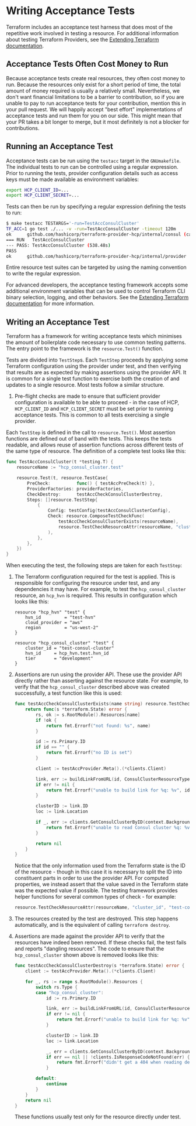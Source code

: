 # Writing Acceptance Tests

Terraform includes an acceptance test harness that does most of the repetitive
work involved in testing a resource. For additional information about testing
Terraform Providers, see the [Extending Terraform documentation](https://www.terraform.io/docs/extend/testing/index.html).

## Acceptance Tests Often Cost Money to Run

Because acceptance tests create real resources, they often cost money to run.
Because the resources only exist for a short period of time, the total amount
of money required is usually a relatively small. Nevertheless, we don't want
financial limitations to be a barrier to contribution, so if you are unable to
pay to run acceptance tests for your contribution, mention this in your
pull request. We will happily accept "best effort" implementations of
acceptance tests and run them for you on our side. This might mean that your PR
takes a bit longer to merge, but it most definitely is not a blocker for
contributions.

## Running an Acceptance Test

Acceptance tests can be run using the `testacc` target in the
`GNUmakefile`. The individual tests to run can be controlled using a regular
expression. Prior to running the tests, provider configuration details such as
access keys must be made available as environment variables:

```sh
export HCP_CLIENT_ID=...
export HCP_CLIENT_SECRET=...
```

Tests can then be run by specifying a regular expression defining the tests to run:

```sh
$ make testacc TESTARGS='-run=TestAccConsulCluster'
TF_ACC=1 go test ./... -v -run=TestAccConsulCluster -timeout 120m
ok  	github.com/hashicorp/terraform-provider-hcp/internal/consul	(cached) [no tests to run]
=== RUN   TestAccConsulCluster
--- PASS: TestAccConsulCluster (538.48s)
PASS
ok  	github.com/hashicorp/terraform-provider-hcp/internal/provider	539.112s
```

Entire resource test suites can be targeted by using the naming convention to
write the regular expression.

For advanced developers, the acceptance testing framework accepts some additional environment variables that can be used to control Terraform CLI binary selection, logging, and other behaviors. See the [Extending Terraform documentation](https://www.terraform.io/docs/extend/testing/acceptance-tests/index.html#environment-variables) for more information.

## Writing an Acceptance Test

Terraform has a framework for writing acceptance tests which minimises the
amount of boilerplate code necessary to use common testing patterns. The entry
point to the framework is the `resource.Test()` function.

Tests are divided into `TestStep`s. Each `TestStep` proceeds by applying some
Terraform configuration using the provider under test, and then verifying that
results are as expected by making assertions using the provider API. It is
common for a single test function to exercise both the creation of and updates
to a single resource. Most tests follow a similar structure.

1. Pre-flight checks are made to ensure that sufficient provider configuration
   is available to be able to proceed - in the case of HCP, `HCP_CLIENT_ID` and `HCP_CLIENT_SECRET` must be set prior
   to running acceptance tests. This is common to all tests exercising a single
   provider.

Each `TestStep` is defined in the call to `resource.Test()`. Most assertion
functions are defined out of band with the tests. This keeps the tests
readable, and allows reuse of assertion functions across different tests of the
same type of resource. The definition of a complete test looks like this:

```go
func TestAccConsulCluster(t *testing.T) {
    resourceName := "hcp_consul_cluster.test"

    resource.Test(t, resource.TestCase{
        PreCheck:          func() { testAccPreCheck(t) },
        ProviderFactories: providerFactories,
        CheckDestroy:      testAccCheckConsulClusterDestroy,
        Steps: []resource.TestStep{
            {
                Config: testConfig(testAccConsulClusterConfig),
                Check: resource.ComposeTestCheckFunc(
                    testAccCheckConsulClusterExists(resourceName),
                    resource.TestCheckResourceAttr(resourceName, "cluster_id", "test-consul-cluster"),
                ),
            },
        },
    })
}
```

When executing the test, the following steps are taken for each `TestStep`:

1. The Terraform configuration required for the test is applied. This is
   responsible for configuring the resource under test, and any dependencies it
   may have. For example, to test the `hcp_consul_cluster` resource, an
   `hcp_hvn` is required. This results in configuration which
   looks like this:

    ```hcl
    resource "hcp_hvn" "test" {
        hvn_id         = "test-hvn"
        cloud_provider = "aws"
        region         = "us-west-2"
    }
    
    resource "hcp_consul_cluster" "test" {
        cluster_id = "test-consul-cluster"
        hvn_id     = hcp_hvn.test.hvn_id
        tier       = "development"
    }
    ```

1. Assertions are run using the provider API. These use the provider API
   directly rather than asserting against the resource state. For example, to
   verify that the `hcp_consul_cluster` described above was created
   successfully, a test function like this is used:

    ```go
    func testAccCheckConsulClusterExists(name string) resource.TestCheckFunc {
        return func(s *terraform.State) error {
            rs, ok := s.RootModule().Resources[name]
            if !ok {
                return fmt.Errorf("not found: %s", name)
            }

            id := rs.Primary.ID
            if id == "" {
                return fmt.Errorf("no ID is set")
            }

            client := testAccProvider.Meta().(*clients.Client)

            link, err := buildLinkFromURL(id, ConsulClusterResourceType, client.Config.OrganizationID)
            if err != nil {
                return fmt.Errorf("unable to build link for %q: %v", id, err)
            }

            clusterID := link.ID
            loc := link.Location

            if _, err := clients.GetConsulClusterByID(context.Background(), client, loc, clusterID); err != nil {
                return fmt.Errorf("unable to read Consul cluster %q: %v", id, err)
            }

            return nil
        }
    }
    ```

   Notice that the only information used from the Terraform state is the ID of
   the resource - though in this case it is necessary to split the ID into
   constituent parts in order to use the provider API. For computed properties,
   we instead assert that the value saved in the Terraform state was the
   expected value if possible. The testing framework provides helper functions
   for several common types of check - for example:

    ```go
    resource.TestCheckResourceAttr(resourceName, "cluster_id", "test-consul-cluster"),
    ```

1. The resources created by the test are destroyed. This step happens
   automatically, and is the equivalent of calling `terraform destroy`.

1. Assertions are made against the provider API to verify that the resources
   have indeed been removed. If these checks fail, the test fails and reports
   "dangling resources". The code to ensure that the `hcp_consul_cluster` shown
   above is removed looks like this:

    ```go
    func testAccCheckConsulClusterDestroy(s *terraform.State) error {
        client := testAccProvider.Meta().(*clients.Client)

        for _, rs := range s.RootModule().Resources {
            switch rs.Type {
            case "hcp_consul_cluster":
                id := rs.Primary.ID

                link, err := buildLinkFromURL(id, ConsulClusterResourceType, client.Config.OrganizationID)
                if err != nil {
                    return fmt.Errorf("unable to build link for %q: %v", id, err)
                }

                clusterID := link.ID
                loc := link.Location

                _, err = clients.GetConsulClusterByID(context.Background(), client, loc, clusterID)
                if err == nil || !clients.IsResponseCodeNotFound(err) {
                    return fmt.Errorf("didn't get a 404 when reading destroyed Consul cluster %q: %v", id, err)
                }

            default:
                continue
            }
        }
        return nil
    }
    ```

   These functions usually test only for the resource directly under test.
